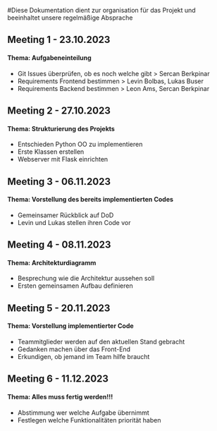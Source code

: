 #Diese Dokumentation dient zur organisation für das Projekt und beeinhaltet unsere regelmäßige Absprache

<h2>Meeting 1 - 23.10.2023</h2>
<h4>Thema: Aufgabeneinteilung</h4>

- Git Issues überprüfen, ob es noch welche gibt > Sercan Berkpinar
- Requirements Frontend bestimmen > Levin Bolbas, Lukas Buser
- Requirements Backend bestimmen > Leon Ams, Sercan Berkpinar

<h2>Meeting 2 - 27.10.2023</h2>
<h4>Thema: Strukturierung des Projekts</h4>

- Entschieden Python OO zu implementieren
- Erste Klassen erstellen
- Webserver mit Flask einrichten

<h2>Meeting 3 - 06.11.2023</h2>
<h4>Thema: Vorstellung des bereits implementierten Codes</h4>

- Gemeinsamer Rückblick auf DoD
- Levin und Lukas stellen ihren Code vor

<h2>Meeting 4 - 08.11.2023</h2>
<h4>Thema: Architekturdiagramm</h4>

- Besprechung wie die Architektur aussehen soll
- Ersten gemeinsamen Aufbau definieren

<h2>Meeting 5 - 20.11.2023</h2>
<h4>Thema: Vorstellung implementierter Code</h4>

- Teammitglieder werden auf den aktuellen Stand gebracht
- Gedanken machen über das Front-End
- Erkundigen, ob jemand im Team hilfe braucht

<h2>Meeting 6 - 11.12.2023</h2>
<h4>Thema: Alles muss fertig werden!!!</h4>

- Abstimmung wer welche Aufgabe übernimmt
- Festlegen welche Funktionalitäten priorität haben


